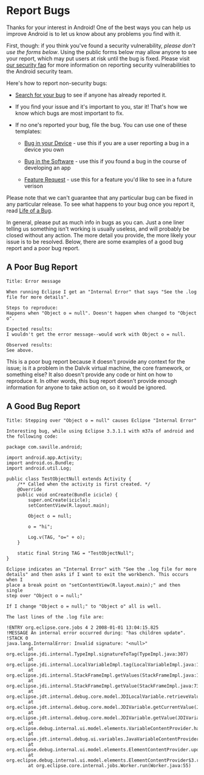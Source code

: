 <!--
   Copyright 2010 The Android Open Source Project 

   Licensed under the Apache License, Version 2.0 (the "License"); 
   you may not use this file except in compliance with the License.
   You may obtain a copy of the License at

       http://www.apache.org/licenses/LICENSE-2.0

   Unless required by applicable law or agreed to in writing, software
   distributed under the License is distributed on an "AS IS" BASIS,
   WITHOUT WARRANTIES OR CONDITIONS OF ANY KIND, either express or implied.
   See the License for the specific language governing permissions and
   limitations under the License.
-->

# Report Bugs #

Thanks for your interest in Android! One of the best ways you can help us
improve Android is to let us know about any problems you find with it.

First, though: if you think you've found a security vulnerability,
*please don't use the forms below*. Using the public forms below may
allow anyone to see your report, which may put users at risk until the bug is
fixed. Please visit
<a href="https://developer.android.com/resources/faq/security.html#issue">our
security faq</a> for more information on reporting security vulnerabilities
to the Android security team.

Here's how to report non-security bugs:

- [Search for your bug](http://code.google.com/p/android/issues/advsearch) to see if anyone has already reported it.

- If you find your issue and it's important to you, star it! That's how we know which bugs are most important to fix.

- If no one's reported your bug, file the bug. You can use one of these templates:

    - [Bug in your Device](http://code.google.com/p/android/issues/entry?template=User%20bug%20report) - use this if you are a user reporting a bug in a device you own

    - [Bug in the Software](http://code.google.com/p/android/issues/entry?template=Developer%20bug%20report) - use this if you found a bug in the course of developing an app

    - [Feature Request](http://code.google.com/p/android/issues/entry?template=Feature%20request) - use this for a feature you'd like to see in a future verison

Please note that we can't guarantee that any particular bug can be fixed in
any particular release. To see what happens to your bug once you report it,
read [Life of a Bug](life-of-a-bug.html).

In general, please put as much info in bugs as you can. Just a one liner
telling us something isn't working is usually useless, and will probably be
closed without any action. The more detail you provide, the more likely your
issue is to be resolved. Below, there are some examples of a good bug report
and a poor bug report.

## A Poor Bug Report ##
    Title: Error message

    When running Eclipse I get an "Internal Error" that says "See the .log file for more details".

    Steps to reproduce:
    Happens when "Object o = null". Doesn't happen when changed to "Object o".

    Expected results:
    I wouldn't get the error message--would work with Object o = null.

    Observed results:
    See above.

This is a poor bug report because it doesn't provide any context for the
issue; is it a problem in the Dalvik virtual machine, the core framework, or
something else? It also doesn't provide any code or hint on how to reproduce
it. In other words, this bug report doesn't provide enough information for
anyone to take action on, so it would be ignored.

## A Good Bug Report ##

    Title: Stepping over "Object o = null" causes Eclipse "Internal Error"

    Interesting bug, while using Eclipse 3.3.1.1 with m37a of android and the following code:

    package com.saville.android;

    import android.app.Activity;
    import android.os.Bundle;
    import android.util.Log;

    public class TestObjectNull extends Activity {
        /** Called when the activity is first created. */
        @Override
        public void onCreate(Bundle icicle) {
            super.onCreate(icicle);
            setContentView(R.layout.main);
    
            Object o = null;
    
            o = "hi";
    
            Log.v(TAG, "o=" + o);
        }

        static final String TAG = "TestObjectNull";
    }

    Eclipse indicates an "Internal Error" with "See the .log file for more
    details" and then asks if I want to exit the workbench. This occurs when I
    place a break point on "setContentView(R.layout.main);" and then single
    step over "Object o = null;"

    If I change "Object o = null;" to "Object o" all is well.

    The last lines of the .log file are:

    !ENTRY org.eclipse.core.jobs 4 2 2008-01-01 13:04:15.825
    !MESSAGE An internal error occurred during: "has children update".
    !STACK 0
    java.lang.InternalError: Invalid signature: "<null>"
            at
    org.eclipse.jdi.internal.TypeImpl.signatureToTag(TypeImpl.java:307)
            at
    org.eclipse.jdi.internal.LocalVariableImpl.tag(LocalVariableImpl.java:185)
            at
    org.eclipse.jdi.internal.StackFrameImpl.getValues(StackFrameImpl.java:128)
            at
    org.eclipse.jdi.internal.StackFrameImpl.getValue(StackFrameImpl.java:73)
            at
    org.eclipse.jdt.internal.debug.core.model.JDILocalVariable.retrieveValue(JDILocalVariable.java:57)
            at
    org.eclipse.jdt.internal.debug.core.model.JDIVariable.getCurrentValue(JDIVariable.java:66)
            at
    org.eclipse.jdt.internal.debug.core.model.JDIVariable.getValue(JDIVariable.java:88)
            at
    org.eclipse.debug.internal.ui.model.elements.VariableContentProvider.hasChildren(VariableContentProvider.java:62)
            at
    org.eclipse.jdt.internal.debug.ui.variables.JavaVariableContentProvider.hasChildren(JavaVariableContentProvider.java:73)
            at
    org.eclipse.debug.internal.ui.model.elements.ElementContentProvider.updateHasChildren(ElementContentProvider.java:223)
            at
    org.eclipse.debug.internal.ui.model.elements.ElementContentProvider$3.run(ElementContentProvider.java:200)
            at org.eclipse.core.internal.jobs.Worker.run(Worker.java:55)

